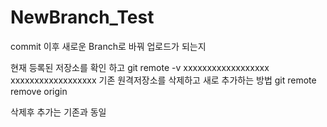 # NewBranch_Test
commit 이후 새로운 Branch로 바꿔 업로드가 되는지

현재 등록된 저장소를 확인 하고 
git remote -v 
xxxxxxxxxxxxxxxxxx
xxxxxxxxxxxxxxxxxx
기존 원격저장소를 삭제하고 새로 추가하는 방법
git remote remove origin 

삭제후 추가는 기존과 동일 
